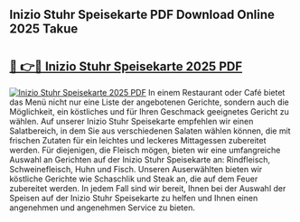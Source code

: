 ## Inizio Stuhr Speisekarte PDF Download Online 2025 Takue

# <h2><a href="http://gc667o.nevu.top/?p=Inizio+Stuhr+Speisekarte">🔗 👉🔴 Inizio Stuhr Speisekarte 2025 PDF</a></h2>

[![Inizio Stuhr Speisekarte 2025 PDF](https://i.imgur.com/dBaPXMq.png)](http://gc667o.nevu.top/?p=Inizio+Stuhr+Speisekarte)
In einem Restaurant oder Café bietet das Menü nicht nur eine Liste der angebotenen Gerichte, sondern auch die Möglichkeit, ein köstliches und für Ihren Geschmack geeignetes Gericht zu wählen. Auf unserer Inizio Stuhr Speisekarte empfehlen wir einen Salatbereich, in dem Sie aus verschiedenen Salaten wählen können, die mit frischen Zutaten für ein leichtes und leckeres Mittagessen zubereitet werden. Für diejenigen, die Fleisch mögen, bieten wir eine umfangreiche Auswahl an Gerichten auf der Inizio Stuhr Speisekarte an: Rindfleisch, Schweinefleisch, Huhn und Fisch. Unseren Auserwählten bieten wir köstliche Gerichte wie Schaschlik und Steak an, die auf dem Feuer zubereitet werden. In jedem Fall sind wir bereit, Ihnen bei der Auswahl der Speisen auf der Inizio Stuhr Speisekarte zu helfen und Ihnen einen angenehmen und angenehmen Service zu bieten.
